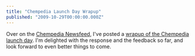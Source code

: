 ```yaml
---
title: "Chempedia Launch Day Wrapup"
published: "2009-10-29T00:00:00.000Z"
---
```


Over on the [Chempedia Newsfeed](http://products.metamolecular.com/chempedia), I've posted a [wrapup of the Chempedia launch day](http://products.metamolecular.com/2009/10/29/chempedia-launch-day-wrapup). I'm delighted with the response and the feedback so far, and look forward to even better things to come.